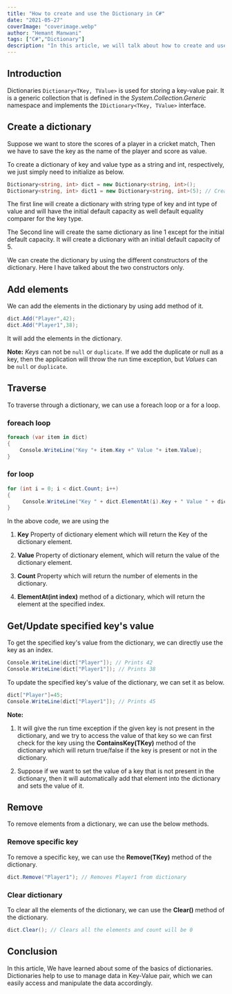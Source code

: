 ```yaml
---
title: "How to create and use the Dictionary in C#"
date: "2021-05-27"
coverImage: "coverimage.webp"
author: "Hemant Manwani"
tags: ["C#","Dictionary"]
description: "In this article, we will talk about how to create and use the Dictionary in C#."
---
```

## Introduction
 
Dictionaries `Dictionary<TKey, TValue>` is used for storing a key-value pair. It is a generic collection that is defined in the *System.Collection.Generic* namespace and implements the `IDictionary<TKey, TValue>` interface.
 
## Create a dictionary
 
Suppose we want to store the scores of a player in a cricket match, Then we have to save the key as the name of the player and score as value.
 
To create a dictionary of key and value type as a string and int, respectively, we just simply need to initialize as below.
 
```c#
Dictionary<string, int> dict = new Dictionary<string, int>();
Dictionary<string, int> dict1 = new Dictionary<string, int>(5); // Creates a dictionary with default initial capacity of 5
``` 
The first line will create a dictionary with string type of key and int type of value and will have the initial default capacity as well default equality comparer for the key type.
 
The Second line will create the same dictionary as line 1 except for the initial default capacity. It will create a dictionary with an initial default capacity of 5.
 
We can create the dictionary by using the different constructors of the dictionary. Here I have talked about the two constructors only.
 
## Add elements
 
We can add the elements in the dictionary by using add method of it.
 
```c#
dict.Add("Player",42);
dict.Add("Player1",38);
```
It will add the elements in the dictionary. 
 
**Note:** *Keys* can not be `null` or `duplicate`. If we add the duplicate or null as a key, then the application will throw the run time exception, but *Values* can be `null` or `duplicate`.
 
## Traverse
 
To traverse through a dictionary, we can use a foreach loop or a for a loop.
 
### foreach loop
 
```c#
foreach (var item in dict)
{
    Console.WriteLine("Key "+ item.Key +" Value "+ item.Value);
}
```
### for loop
 
```c#
for (int i = 0; i < dict.Count; i++)
{
     Console.WriteLine("Key " + dict.ElementAt(i).Key + " Value " + dict.ElementAt(i).Value);
}
```
In the above code, we are using the 
 
1. **Key** Property of dictionary element which will return the Key of the dictionary element.
 
2. **Value** Property of dictionary element, which will return the value of the dictionary element.
 
3. **Count** Property which will return the number of elements in the dictionary.
 
4. **ElementAt(int index)** method of a dictionary, which will return the element at the specified index.
 
## Get/Update specified key's value
 
To get the specified key's value from the dictionary, we can directly use the key as an index. 
 
```c#
Console.WriteLine(dict["Player"]); // Prints 42
Console.WriteLine(dict["Player1"]); // Prints 38
```
To update the specified key's value of the dictionary, we can set it as below.
 
```c#
dict["Player"]=45;
Console.WriteLine(dict["Player1"]); // Prints 45
```
 
**Note:** 
 
1. It will give the run time exception if the given key is not present in the dictionary, and we try to access the value of that key so we can first check for the key using the **ContainsKey(TKey)** method of the dictionary which will return true/false if the key is present or not in the dictionary.
 
2. Suppose if we want to set the value of a key that is not present in the dictionary, then it will automatically add that element into the dictionary and sets the value of it.
 
## Remove
 
To remove elements from a dictionary, we can use the below methods.
 
### Remove specific key
 
To remove a specific key, we can use the **Remove(TKey)** method of the dictionary.
 
```c#
dict.Remove("Player1"); // Removes Player1 from dictionary
```
### Clear dictionary
 
To clear all the elements of the dictionary, we can use the **Clear()** method of the dictionary.
 
```c#
dict.Clear(); // Clears all the elements and count will be 0
```
 
## Conclusion
 
In this article, We have learned about some of the basics of dictionaries. Dictionaries help to use to manage data in Key-Value pair, which we can easily access and manipulate the data accordingly.
